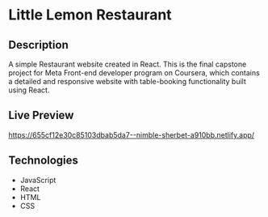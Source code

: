 # Little Lemon Restaurant

## Description
A simple Restaurant website created in React. This is the final capstone project for Meta Front-end developer program on Coursera, which contains a detailed and responsive website with table-booking functionality built using React.

## Live Preview
https://655cf12e30c85103dbab5da7--nimble-sherbet-a910bb.netlify.app/

## Technologies
* JavaScript
* React
* HTML
* CSS
